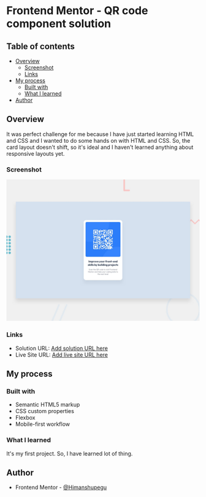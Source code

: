 # Frontend Mentor - QR code component solution



## Table of contents

- [Overview](#overview)
  - [Screenshot](#screenshot)
  - [Links](#links)
- [My process](#my-process)
  - [Built with](#built-with)
  - [What I learned](#what-i-learned)
- [Author](#author)

## Overview

It was perfect challenge for me because I have just started learning HTML and CSS and I wanted to do some hands on with HTML and CSS. So, the card layout doesn't shift, so it's ideal and I haven't learned anything about responsive layouts yet.
### Screenshot

![](./design/desktop-preview.jpg)


### Links

- Solution URL: [Add solution URL here](https://your-solution-url.com)
- Live Site URL: [Add live site URL here](https://your-live-site-url.com)

## My process

### Built with

- Semantic HTML5 markup
- CSS custom properties
- Flexbox
- Mobile-first workflow


### What I learned
It's my first project. So, I have learned lot of thing.
## Author

- Frontend Mentor - [@Himanshupegu](https://www.frontendmentor.io/profile/Himanshupegu)

